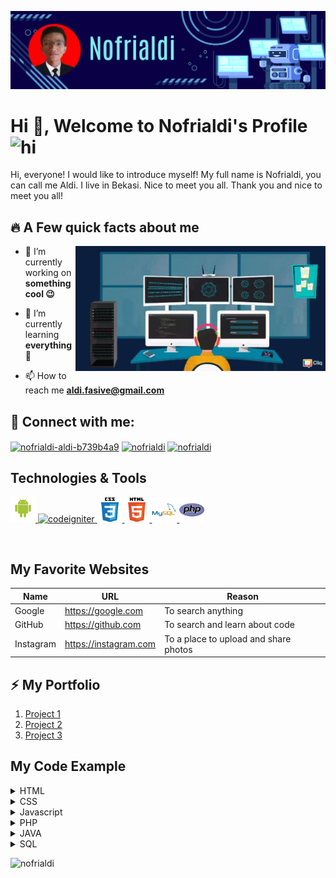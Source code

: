 ![](asset/banner.png "Nofrialdi")

# Hi 👋, Welcome to Nofrialdi's Profile <img src="https://user-images.githubusercontent.com/1303154/88677602-1635ba80-d120-11ea-84d8-d263ba5fc3c0.gif" width="28px" height="28px" alt="hi">

Hi, everyone! I would like to introduce myself! My full name is Nofrialdi, you can call me Aldi. I live in Bekasi. Nice to meet you all. Thank you and nice to meet you all!

## :fire: A Few quick facts about me

<img align="right" alt="coding" src="asset/coding.gif" width=400px>

- 🔭 I’m currently working on **something cool 😉**

- 🌱 I’m currently learning **everything 🤣**

- 📫 How to reach me **aldi.fasive@gmail.com**

## :rocket: Connect with me:

<a href="https://linkedin.com/in/nofrialdi-aldi-b739b4a9" target="blank"><img align="center" src="https://raw.githubusercontent.com/rahuldkjain/github-profile-readme-generator/master/src/images/icons/Social/linked-in-alt.svg" alt="nofrialdi-aldi-b739b4a9" height="30" width="40" /></a>
<a href="https://instagram.com/nofrialdi" target="blank"><img align="center" src="https://raw.githubusercontent.com/rahuldkjain/github-profile-readme-generator/master/src/images/icons/Social/instagram.svg" alt="nofrialdi" height="30" width="40" /></a>
<a href="mailto:aldi.fasive@gmail.com" target="blank"><img align="center" src="https://upload.wikimedia.org/wikipedia/commons/thumb/7/7e/Gmail_icon_%282020%29.svg/2560px-Gmail_icon_%282020%29.svg.png" alt="nofrialdi" height="30" width="40" /></a>

## Technologies & Tools

<p align="left"> <a href="https://developer.android.com" target="_blank" rel="noreferrer"> <img src="https://raw.githubusercontent.com/devicons/devicon/master/icons/android/android-original-wordmark.svg" alt="android" width="40" height="40"/> </a> <a href="https://codeigniter.com" target="_blank" rel="noreferrer"> <img src="https://cdn.worldvectorlogo.com/logos/codeigniter.svg" alt="codeigniter" width="40" height="40"/> </a> <a href="https://www.w3schools.com/css/" target="_blank" rel="noreferrer"> <img src="https://raw.githubusercontent.com/devicons/devicon/master/icons/css3/css3-original-wordmark.svg" alt="css3" width="40" height="40"/> </a> <a href="https://www.w3.org/html/" target="_blank" rel="noreferrer"> <img src="https://raw.githubusercontent.com/devicons/devicon/master/icons/html5/html5-original-wordmark.svg" alt="html5" width="40" height="40"/> </a> <a href="https://www.mysql.com/" target="_blank" rel="noreferrer"> <img src="https://raw.githubusercontent.com/devicons/devicon/master/icons/mysql/mysql-original-wordmark.svg" alt="mysql" width="40" height="40"/> </a> <a href="https://www.php.net" target="_blank" rel="noreferrer"> <img src="https://raw.githubusercontent.com/devicons/devicon/master/icons/php/php-original.svg" alt="php" width="40" height="40"/> </a> </p>
<br>

## My Favorite Websites

| Name      | URL                     | Reason                                |
| --------- | ----------------------- | ------------------------------------- |
| Google    | <https://google.com>    | To search anything                    |
| GitHub    | <https://github.com>    | To search and learn about code        |
| Instagram | <https://instagram.com> | To a place to upload and share photos |

## :zap: My Portfolio

1. [Project 1](https://github.com/nofrialdi/takashimura_store)
2. [Project 2](https://github.com/nofrialdi/G21_DTS20)
3. [Project 3](https://github.com/nofrialdi/cv_web)

## My Code Example

<details>
  <summary> HTML</summary>

```HTML
<main class="content">
  <h1>Hello World</h1>
  <p>This is a paragraph.</p>
</main>
```

</details>

<details>
  <summary> CSS</summary>

```CSS
p {
  color: red;
  text-align: center;
}
```

</details>

<details>
  <summary> Javascript</summary>

```js
const text = "Hello World";
console.log(text);
```

</details>

<details>
  <summary> PHP</summary>

```php
<?php
echo "Hello World!";
?>
```

</details>

<details>
  <summary> JAVA</summary>

```JAVA
String name = "John";
System.out.println(name);
```

</details>

<details>
  <summary> SQL</summary>

```SQL
SELECT * FROM Customers;
```

</details>

<p><img align="left" src="https://github-readme-stats.vercel.app/api/top-langs?username=nofrialdi&show_icons=true&locale=en&layout=compact" alt="nofrialdi" /></p>
